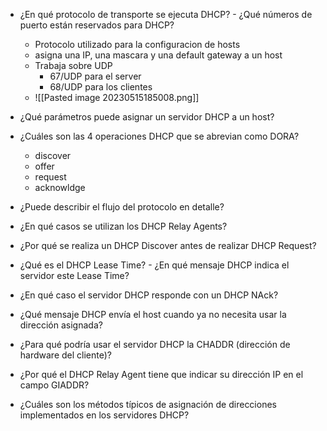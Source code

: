 - ¿En qué protocolo de transporte se ejecuta DHCP? - ¿Qué números de puerto están reservados para DHCP?
	- Protocolo utilizado para la configuracion de hosts
	- asigna una IP, una mascara y una default gateway a un host
	- Trabaja sobre UDP
		- 67/UDP para el server
		- 68/UDP para los clientes
	- ![[Pasted image 20230515185008.png]]

- ¿Qué parámetros puede asignar un servidor DHCP a un host?

- ¿Cuáles son las 4 operaciones DHCP que se abrevian como DORA?
	- discover
	- offer
	- request
	- acknowldge

- ¿Puede describir el flujo del protocolo en detalle?

- ¿En qué casos se utilizan los DHCP Relay Agents?

- ¿Por qué se realiza un DHCP Discover antes de realizar DHCP Request?

- ¿Qué es el DHCP Lease Time? - ¿En qué mensaje DHCP indica el servidor este Lease Time?

- ¿En qué caso el servidor DHCP responde con un DHCP NAck?

- ¿Qué mensaje DHCP envía el host cuando ya no necesita usar la dirección asignada?

- ¿Para qué podría usar el servidor DHCP la CHADDR (dirección de hardware del cliente)?

- ¿Por qué el DHCP Relay Agent tiene que indicar su dirección IP en el campo GIADDR?

- ¿Cuáles son los métodos típicos de asignación de direcciones implementados en los servidores DHCP?